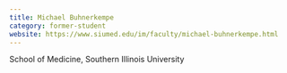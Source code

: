 ```yaml
---
title: Michael Buhnerkempe
category: former-student
website: https://www.siumed.edu/im/faculty/michael-buhnerkempe.html
---
```

School of Medicine, Southern Illinois University
